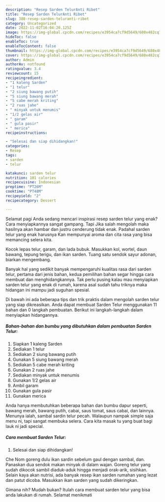 ```yaml
---
description: "Resep Sarden TelurAnti Ribet"
title: "Resep Sarden TelurAnti Ribet"
slug: 380-resep-sarden-teluranti-ribet
category: Uncategorized
date: 2022-11-02T16:04:20.125Z
image: https://img-global.cpcdn.com/recipes/e3954ca7cf9d5649/680x482cq70/sarden-telur-foto-resep-utama.jpg
hideToc: false
enableToc: true
enableTocContent: false
thumbnail: https://img-global.cpcdn.com/recipes/e3954ca7cf9d5649/680x482cq70/sarden-telur-foto-resep-utama.jpg
cover: https://img-global.cpcdn.com/recipes/e3954ca7cf9d5649/680x482cq70/sarden-telur-foto-resep-utama.jpg
author: Admin
authorAv: notfound
ratingvalue: 3.4
reviewcount: 15
recipeingredient:
- "1 kaleng Sarden"
- "1 telur"
- "2 siung bawang putih"
- "5 siung bawang merah"
- "5 cabe merah kriting"
- "2 ruas jahe"
- " minyak untuk menumis"
- "1/2 gelas air"
- " garam"
- " gula pasir"
- " merica"
recipeinstructions:

- "Selesai dan siap dihidangkan!"
categories:
- Resep
tags:
- sarden
- telur

katakunci: sarden telur 
nutrition: 101 calories
recipecuisine: Indonesian
preptime: "PT26M"
cooktime: "PT48M"
recipeyield: "2"
recipecategory: Dessert

---
```



Selamat pagi Anda sedang mencari inspirasi resep sarden telur yang enak? Cara menyiapkannya sangat gampang. Tapi Jika salah mengolah maka hasilnya akan hambar dan justru cenderung tidak enak. Padahal sarden telur yang enak harusnya Kan mempunyai aroma dan cita rasa yang bisa memancing selera kita.


Kocok lepas telur, garam, dan lada bubuk. Masukkan kol, wortel, daun bawang, tepung terigu, dan ikan sarden. Tuang satu sendok sayur adonan, biarkan mengembang.

Banyak hal yang sedikit banyak mempengaruhi kualitas rasa dari sarden telur, pertama dari jenis bahan, kedua pemilihan bahan segar hingga cara membuat dan menghidangkannya. Tak perlu pusing kalau mau menyiapkan sarden telur yang enak di rumah, karena asal sudah tahu triknya maka hidangan ini mampu jadi suguhan spesial.


Di bawah ini ada beberapa tips dan trik praktis dalam mengolah sarden telur yang siap dikreasikan. Anda dapat membuat Sarden Telur menggunakan 11 bahan dan 0 langkah pembuatan. Berikut ini langkah-langkah dalam menyiapkan hidangannya.

<!--inarticleads1-->

##### Bahan-bahan dan bumbu yang dibutuhkan dalam pembuatan Sarden Telur:

1. Siapkan 1 kaleng Sarden
1. Sediakan 1 telur
1. Sediakan 2 siung bawang putih
1. Gunakan 5 siung bawang merah
1. Sediakan 5 cabe merah kriting
1. Gunakan 2 ruas jahe
1. Sediakan  minyak untuk menumis
1. Gunakan 1/2 gelas air
1. Ambil  garam
1. Gunakan  gula pasir
1. Gunakan  merica


Anda hanya membutuhkan beberapa bahan dan bumbu dapur seperti, bawang merah, bawang putih, cabai, saus tomat, saus cabai, dan lainnya. Menunya ialah, sambal sardin telur pecah. Walaupun nampak simple saja menu ni, tapi sangat membuka selera. Cara kita masak tu yang buat bagi lauk ni jadi special. 

<!--inarticleads2-->

##### Cara membuat Sarden Telur:


1. Selesai dan siap dihidangkan!

Che Nom goreng dulu ikan sardin sebelum gaul dengan sambal, dan. Panaskan dua sendok makan minyak di dalam wajan. Goreng telur yang sudah dikocok sambil diaduk-aduk hingga menjadi orak-arik, sisihkan. Selain kaya akan nutrisi, ada banyak resep ikan sarden rumahan yang lezat dan patut dicoba. Masukkan ikan sarden yang sudah dikeringkan. 

Gimana nih? Mudah bukan? Itulah cara membuat sarden telur yang bisa anda lakukan di rumah. Selamat menikmati
